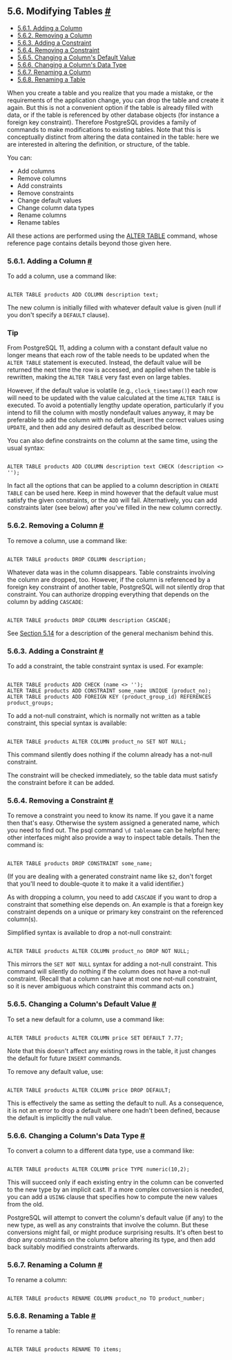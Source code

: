 ## 5.6. Modifying Tables [#](#DDL-ALTER)

  * [5.6.1. Adding a Column](ddl-alter#DDL-ALTER-ADDING-A-COLUMN)
  * [5.6.2. Removing a Column](ddl-alter#DDL-ALTER-REMOVING-A-COLUMN)
  * [5.6.3. Adding a Constraint](ddl-alter#DDL-ALTER-ADDING-A-CONSTRAINT)
  * [5.6.4. Removing a Constraint](ddl-alter#DDL-ALTER-REMOVING-A-CONSTRAINT)
  * [5.6.5. Changing a Column's Default Value](ddl-alter#DDL-ALTER-COLUMN-DEFAULT)
  * [5.6.6. Changing a Column's Data Type](ddl-alter#DDL-ALTER-COLUMN-TYPE)
  * [5.6.7. Renaming a Column](ddl-alter#DDL-ALTER-RENAMING-COLUMN)
  * [5.6.8. Renaming a Table](ddl-alter#DDL-ALTER-RENAMING-TABLE)

When you create a table and you realize that you made a mistake, or the requirements of the application change, you can drop the table and create it again. But this is not a convenient option if the table is already filled with data, or if the table is referenced by other database objects (for instance a foreign key constraint). Therefore PostgreSQL provides a family of commands to make modifications to existing tables. Note that this is conceptually distinct from altering the data contained in the table: here we are interested in altering the definition, or structure, of the table.

You can:

* Add columns
* Remove columns
* Add constraints
* Remove constraints
* Change default values
* Change column data types
* Rename columns
* Rename tables

All these actions are performed using the [ALTER TABLE](sql-altertable "ALTER TABLE") command, whose reference page contains details beyond those given here.

### 5.6.1. Adding a Column [#](#DDL-ALTER-ADDING-A-COLUMN)

To add a column, use a command like:

```

ALTER TABLE products ADD COLUMN description text;
```

The new column is initially filled with whatever default value is given (null if you don't specify a `DEFAULT` clause).

### Tip

From PostgreSQL 11, adding a column with a constant default value no longer means that each row of the table needs to be updated when the `ALTER TABLE` statement is executed. Instead, the default value will be returned the next time the row is accessed, and applied when the table is rewritten, making the `ALTER TABLE` very fast even on large tables.

However, if the default value is volatile (e.g., `clock_timestamp()`) each row will need to be updated with the value calculated at the time `ALTER TABLE` is executed. To avoid a potentially lengthy update operation, particularly if you intend to fill the column with mostly nondefault values anyway, it may be preferable to add the column with no default, insert the correct values using `UPDATE`, and then add any desired default as described below.

You can also define constraints on the column at the same time, using the usual syntax:

```

ALTER TABLE products ADD COLUMN description text CHECK (description <> '');
```

In fact all the options that can be applied to a column description in `CREATE TABLE` can be used here. Keep in mind however that the default value must satisfy the given constraints, or the `ADD` will fail. Alternatively, you can add constraints later (see below) after you've filled in the new column correctly.

### 5.6.2. Removing a Column [#](#DDL-ALTER-REMOVING-A-COLUMN)

To remove a column, use a command like:

```

ALTER TABLE products DROP COLUMN description;
```

Whatever data was in the column disappears. Table constraints involving the column are dropped, too. However, if the column is referenced by a foreign key constraint of another table, PostgreSQL will not silently drop that constraint. You can authorize dropping everything that depends on the column by adding `CASCADE`:

```

ALTER TABLE products DROP COLUMN description CASCADE;
```

See [Section 5.14](ddl-depend "5.14. Dependency Tracking") for a description of the general mechanism behind this.

### 5.6.3. Adding a Constraint [#](#DDL-ALTER-ADDING-A-CONSTRAINT)

To add a constraint, the table constraint syntax is used. For example:

```

ALTER TABLE products ADD CHECK (name <> '');
ALTER TABLE products ADD CONSTRAINT some_name UNIQUE (product_no);
ALTER TABLE products ADD FOREIGN KEY (product_group_id) REFERENCES product_groups;
```

To add a not-null constraint, which is normally not written as a table constraint, this special syntax is available:

```

ALTER TABLE products ALTER COLUMN product_no SET NOT NULL;
```

This command silently does nothing if the column already has a not-null constraint.

The constraint will be checked immediately, so the table data must satisfy the constraint before it can be added.

### 5.6.4. Removing a Constraint [#](#DDL-ALTER-REMOVING-A-CONSTRAINT)

To remove a constraint you need to know its name. If you gave it a name then that's easy. Otherwise the system assigned a generated name, which you need to find out. The psql command `\d tablename` can be helpful here; other interfaces might also provide a way to inspect table details. Then the command is:

```

ALTER TABLE products DROP CONSTRAINT some_name;
```

(If you are dealing with a generated constraint name like `$2`, don't forget that you'll need to double-quote it to make it a valid identifier.)

As with dropping a column, you need to add `CASCADE` if you want to drop a constraint that something else depends on. An example is that a foreign key constraint depends on a unique or primary key constraint on the referenced column(s).

Simplified syntax is available to drop a not-null constraint:

```

ALTER TABLE products ALTER COLUMN product_no DROP NOT NULL;
```

This mirrors the `SET NOT NULL` syntax for adding a not-null constraint. This command will silently do nothing if the column does not have a not-null constraint. (Recall that a column can have at most one not-null constraint, so it is never ambiguous which constraint this command acts on.)

### 5.6.5. Changing a Column's Default Value [#](#DDL-ALTER-COLUMN-DEFAULT)

To set a new default for a column, use a command like:

```

ALTER TABLE products ALTER COLUMN price SET DEFAULT 7.77;
```

Note that this doesn't affect any existing rows in the table, it just changes the default for future `INSERT` commands.

To remove any default value, use:

```

ALTER TABLE products ALTER COLUMN price DROP DEFAULT;
```

This is effectively the same as setting the default to null. As a consequence, it is not an error to drop a default where one hadn't been defined, because the default is implicitly the null value.

### 5.6.6. Changing a Column's Data Type [#](#DDL-ALTER-COLUMN-TYPE)

To convert a column to a different data type, use a command like:

```

ALTER TABLE products ALTER COLUMN price TYPE numeric(10,2);
```

This will succeed only if each existing entry in the column can be converted to the new type by an implicit cast. If a more complex conversion is needed, you can add a `USING` clause that specifies how to compute the new values from the old.

PostgreSQL will attempt to convert the column's default value (if any) to the new type, as well as any constraints that involve the column. But these conversions might fail, or might produce surprising results. It's often best to drop any constraints on the column before altering its type, and then add back suitably modified constraints afterwards.

### 5.6.7. Renaming a Column [#](#DDL-ALTER-RENAMING-COLUMN)

To rename a column:

```

ALTER TABLE products RENAME COLUMN product_no TO product_number;
```

### 5.6.8. Renaming a Table [#](#DDL-ALTER-RENAMING-TABLE)

To rename a table:

```

ALTER TABLE products RENAME TO items;
```